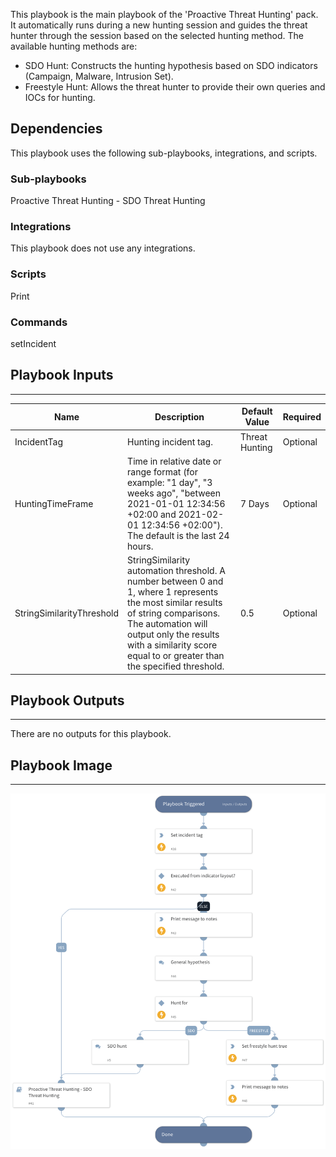 This playbook is the main playbook of the 'Proactive Threat Hunting' pack. It automatically runs during a new hunting session and guides the threat hunter through the session based on the selected hunting method. The available hunting methods are:

- SDO Hunt: Constructs the hunting hypothesis based on SDO indicators (Campaign, Malware, Intrusion Set).
- Freestyle Hunt: Allows the threat hunter to provide their own queries and IOCs for hunting.

## Dependencies

This playbook uses the following sub-playbooks, integrations, and scripts.

### Sub-playbooks

Proactive Threat Hunting - SDO Threat Hunting

### Integrations

This playbook does not use any integrations.

### Scripts

Print

### Commands

setIncident

## Playbook Inputs

---

| **Name** | **Description** | **Default Value** | **Required** |
| --- | --- | --- | --- |
| IncidentTag | Hunting incident tag. | Threat Hunting | Optional |
| HuntingTimeFrame | Time in relative date or range format \(for example: "1 day", "3 weeks ago", "between 2021-01-01 12:34:56 \+02:00 and 2021-02-01 12:34:56 \+02:00"\). The default is the last 24 hours. | 7 Days | Optional |
| StringSimilarityThreshold | StringSimilarity automation threshold. A number between 0 and 1, where 1 represents the most similar results of string comparisons. The automation will output only the results with a similarity score equal to or greater than the specified threshold. | 0.5 | Optional |

## Playbook Outputs

---
There are no outputs for this playbook.

## Playbook Image

---

![Proactive Threat Hunting](../doc_files/Proactive_Threat_Hunting.png)
